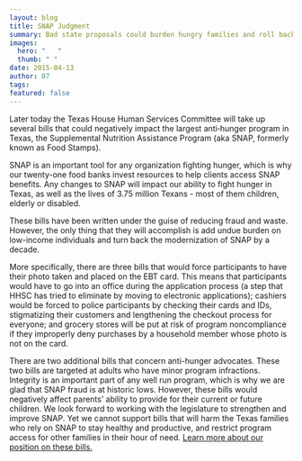 ```yaml
---
layout: blog
title: SNAP Judgment
summary: Bad state proposals could burden hungry families and roll back modernization efforts by a decade.
images: 
  hero: "	"
  thumb: " "
date: 2015-04-13
author: 07
tags: 
featured: false
---
```

Later today the Texas House Human Services Committee will take up several bills that could negatively impact the largest anti‐hunger program in Texas, the Supplemental Nutrition Assistance Program (aka SNAP, formerly known as Food Stamps).

SNAP is an important tool for any organization fighting hunger, which is why our twenty-one food banks invest resources to help clients access SNAP benefits. Any changes to SNAP will impact our ability to fight hunger in Texas, as well as the lives of 3.75 million Texans - most of them children, elderly or disabled.

These bills have been written under the guise of reducing fraud and waste. However, the only thing that they will accomplish is add undue burden on low-income individuals and turn back the modernization of SNAP by a decade. 

More specifically, there are three bills that would force participants to have their photo taken and placed on the EBT card. This means that participants would have to go into an office during the application process (a step that HHSC has tried to eliminate by moving to electronic applications); cashiers would be forced to police participants by checking their cards and IDs, stigmatizing their customers and lengthening the checkout process for everyone; and grocery stores will be put at risk of program noncompliance if they improperly deny purchases by a household member whose photo is not on the card.

There are two additional bills that concern anti-hunger advocates. These two bills are targeted at adults who have minor program infractions. Integrity is an important part of any well run program, which is why we are glad that SNAP fraud is at historic lows. However, these bills would negatively affect parents’ ability to provide for their current or future children. 
We look forward to working with the legislature to strengthen and improve SNAP. Yet we cannot support bills that will harm the Texas families who rely on SNAP to stay healthy and productive, and restrict program access for other families in their hour of need. [Learn more about our position on these bills.](https://s3-us-west-2.amazonaws.com/assets.feedingtexas.org/pdf/SNAP-Committee-Talking-Points.pdf)
